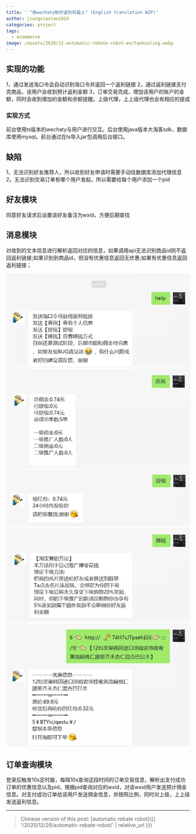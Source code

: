 ```yaml
---
title: ' "用wechaty制作返利机器人" (English translation WIP)'
author: jiangxiaotao1024
categories: project
tags:
  - ecommerce
image: /assets/2020/12-automatic-rebate-robot-en/taokouling.webp
---
```


## 实现的功能

1，通过发送淘口令会自动识别淘口令并返回一个返利链接
2，通过返利链接支付完商品，该用户会收到预计返利金额
3，订单交易完成，增加该用户的账户的金额，同时会收到增加的金额和余额提醒。上级代理，上上级代理也会有相应的提成

### 实现方式

前台使用ts版本的wechaty与用户进行交互。后台使用java版本大淘客sdk，数据库使用mysql。前台通过在ts导入jar包调用后台接口。

## 缺陷

1，无法识别好友推荐人，所以收到好友申请时需要手动往数据库添加代理信息
2，无法识别交易订单有哪个用户发起，所以需要给每个用户添加一个pid

## 好友模块

同意好友请求后设置该好友备注为wxid，方便后期查找

## 消息模块

对收到的文本信息进行解析返回对应的信息，如果调用api无法识别商品id则不返回返利链接;如果识别到商品id，但没有优惠信息返回无优惠;如果有优惠信息返回返利链接；

![help](/assets/2020/12-automatic-rebate-robot-en/help.webp)
![chaxun](/assets/2020/12-automatic-rebate-robot-en/chaxun.webp)
![tixian](/assets/2020/12-automatic-rebate-robot-en/tixian.webp)
![zhuanqian](/assets/2020/12-automatic-rebate-robot-en/zhuanqian.webp)
![taokouling](/assets/2020/12-automatic-rebate-robot-en/taokouling.webp)

## 订单查询模块

登录后触发10s定时器，每隔10s查询这段时间的订单交易信息，解析出支付成功订单的优惠信息以及pid，根据pid查询对应的wxid，对该wxid用户发送预计佣金信息。对支付成功订单给该用户发送佣金信息，并按照比例，同时对上级，上上级发送返利信息。

---

> Chinese version of this post: [automatic rebate robot]({{ '/2020/12/28/automatic-rebate-robot/' | relative_url }})
